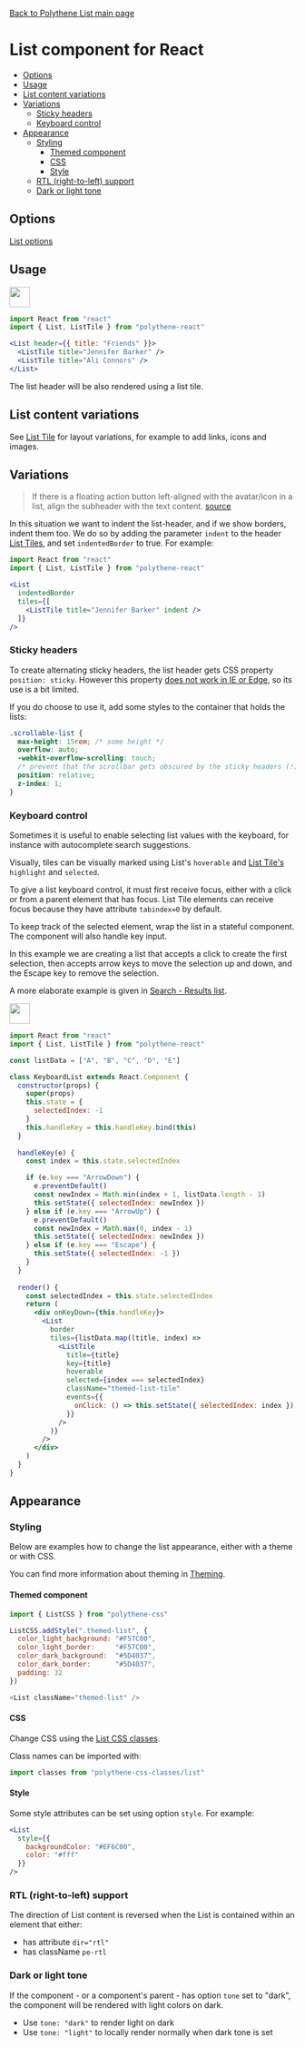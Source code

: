 [Back to Polythene List main page](../list.md)

# List component for React

<!-- MarkdownTOC autolink="true" autoanchor="true" bracket="round" levels="1,2,3" -->

- [Options](#options)
- [Usage](#usage)
- [List content variations](#list-content-variations)
- [Variations](#variations)
  - [Sticky headers](#sticky-headers)
  - [Keyboard control](#keyboard-control)
- [Appearance](#appearance)
  - [Styling](#styling)
    - [Themed component](#themed-component)
    - [CSS](#css)
    - [Style](#style)
  - [RTL (right-to-left) support](#rtl-right-to-left-support)
  - [Dark or light tone](#dark-or-light-tone)

<!-- /MarkdownTOC -->


<a id="options"></a>
## Options

[List options](../list.md)



<a id="usage"></a>
## Usage

<a href="https://jsfiddle.net/ArthurClemens/yzba5Lvn/" target="_blank"><img src="https://arthurclemens.github.io/assets/polythene/docs/try-out-green.gif" height="36" /></a>

~~~jsx
import React from "react"
import { List, ListTile } from "polythene-react"

<List header={{ title: "Friends" }}>
  <ListTile title="Jennifer Barker" />
  <ListTile title="Ali Connors" />
</List>
~~~

The list header will be also rendered using a list tile.

<a id="list-content-variations"></a>
## List content variations

See [List Tile](list-tile.md) for layout variations, for example to add links, icons and images. 


<a id="variations"></a>
## Variations

> If there is a floating action button left-aligned with the avatar/icon in a list,
> align the subheader with the text content.
> [source](https://material.io/guidelines/components/subheaders.html#subheaders-list-subheaders)

In this situation we want to indent the list-header, and if we show borders, indent them too. We do so by adding the parameter `indent` to the header [List Tiles](../list-tile.md), and set `indentedBorder` to true. For example:

~~~jsx
import React from "react"
import { List, ListTile } from "polythene-react"

<List
  indentedBorder
  tiles={[
    <ListTile title="Jennifer Barker" indent />
  ]}  
/>
~~~

<a id="sticky-headers"></a>
### Sticky headers

To create alternating sticky headers, the list header gets CSS property `position: sticky`. However this property [does not work in IE or Edge](http://caniuse.com/#feat=css-sticky), so its use is a bit limited.

If you do choose to use it, add some styles to the container that holds the lists:

~~~css
.scrollable-list {
  max-height: 15rem; /* some height */
  overflow: auto;
  -webkit-overflow-scrolling: touch;
  /* prevent that the scrollbar gets obscured by the sticky headers (!) */
  position: relative;
  z-index: 1;
}
~~~



<a id="keyboard-control"></a>
### Keyboard control

Sometimes it is useful to enable selecting list values with the keyboard, for instance with autocomplete search suggestions.

Visually, tiles can be visually marked using List's `hoverable` and [List Tile's](../list-tile.md) `highlight` and `selected`.

To give a list keyboard control, it must first receive focus, either with a click or from a parent element that has focus. List Tile elements can receive focus because they have attribute `tabindex=0` by default.

To keep track of the selected element, wrap the list in a stateful component. The component will also handle key input.

In this example we are creating a list that accepts a click to create the first selection, then accepts arrow keys to move the selection up and down, and the Escape key to remove the selection.

A more elaborate example is given in [Search - Results list](search.md#result-list).

<a href="https://jsfiddle.net/ArthurClemens/hv8kcfs1/" target="_blank"><img src="https://arthurclemens.github.io/assets/polythene/docs/try-out-green.gif" height="36" /></a>

~~~jsx
import React from "react"
import { List, ListTile } from "polythene-react"

const listData = ["A", "B", "C", "D", "E"]

class KeyboardList extends React.Component {
  constructor(props) {
    super(props)
    this.state = {
      selectedIndex: -1
    }
    this.handleKey = this.handleKey.bind(this)
  }
  
  handleKey(e) {
    const index = this.state.selectedIndex

    if (e.key === "ArrowDown") {
      e.preventDefault()
      const newIndex = Math.min(index + 1, listData.length - 1)
      this.setState({ selectedIndex: newIndex })
    } else if (e.key === "ArrowUp") {
      e.preventDefault()
      const newIndex = Math.max(0, index - 1)
      this.setState({ selectedIndex: newIndex })
    } else if (e.key === "Escape") {
      this.setState({ selectedIndex: -1 })
    }
  }
  
  render() {
    const selectedIndex = this.state.selectedIndex
    return (
      <div onKeyDown={this.handleKey}>
        <List
          border
          tiles={listData.map((title, index) =>
            <ListTile
              title={title}
              key={title}
              hoverable
              selected={index === selectedIndex}
              className="themed-list-tile"
              events={{
                onClick: () => this.setState({ selectedIndex: index })
              }}
            />
          )}
        />
      </div>
    )
  }
}
~~~


<a id="appearance"></a>
## Appearance


<a id="styling"></a>
### Styling

Below are examples how to change the list appearance, either with a theme or with CSS.

You can find more information about theming in  [Theming](../../theming.md).

<a id="themed-component"></a>
#### Themed component

~~~javascript
import { ListCSS } from "polythene-css"

ListCSS.addStyle(".themed-list", {
  color_light_background: "#F57C00",
  color_light_border:     "#F57C00",
  color_dark_background:  "#5D4037",
  color_dark_border:      "#5D4037",
  padding: 32
})

<List className="themed-list" />
~~~

<a id="css"></a>
#### CSS

Change CSS using the [List CSS classes](../../../packages/polythene-css-classes/list.js).

Class names can be imported with:

~~~javascript
import classes from "polythene-css-classes/list"
~~~

<a id="style"></a>
#### Style

Some style attributes can be set using option `style`. For example:

~~~jsx
<List
  style={{
    backgroundColor: "#EF6C00",
    color: "#fff"
  }}
/>
~~~

<a id="rtl-right-to-left-support"></a>
### RTL (right-to-left) support

The direction of List content is reversed when the List is contained within an element that either:

* has attribute `dir="rtl"`
* has className `pe-rtl`

<a id="dark-or-light-tone"></a>
### Dark or light tone

If the component - or a component's parent - has option `tone` set to "dark", the component will be rendered with light colors on dark. 

* Use `tone: "dark"` to render light on dark
* Use `tone: "light"` to locally render normally when dark tone is set



